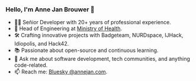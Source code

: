 ### Hello, I'm Anne Jan Brouwer 👋

- 👨‍💻 Señior Developer with 20+ years of professional experience.
- 🏢 Head of Engineering at [Ministry of Health](https://github.com/minvws).
- 🛠️ Crafting innovative projects with Badgeteam, NURDspace, IJHack, Idiopolis, and Hack42.
- 📚 Passionate about open-source and continuous learning.
- 💬 Ask me about software development, tech communities, and anything code-related.
- 📫 Reach me: [Bluesky @annejan.com](https://bsky.app/profile/annejan.com).

